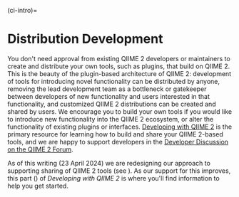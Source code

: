 (ci-intro)=
# Distribution Development

You don't need approval from existing QIIME 2 developers or maintainers to create and distribute your own tools, such as plugins, that build on QIIME 2.
This is the beauty of the plugin-based architecture of QIIME 2: development of tools for introducing novel functionality can be distributed by anyone, removing the lead development team as a bottleneck or gatekeeper between developers of new functionality and users interested in that functionality, and customized QIIME 2 distributions can be created and shared by users.
We encourage you to build your own tools if you would like to introduce new functionality into the QIIME 2 ecosystem, or alter the functionality of existing plugins or interfaces.
[Developing with QIIME 2](https://develop.qiime2.org/) is the primary resource for learning how to build and share your QIIME 2-based tools, and we are happy to support developers in the [Developer Discussion on the QIIME 2 Forum](https://forum.qiime2.org/c/dev-discussion).

As of this writing (23 April 2024) we are redesigning our approach to supporting sharing of QIIME 2 tools (see [](ci-how-to-publicize)).
As our support for this improves, this part ([](ci-intro)) of *Developing with QIIME 2* is where you'll find information to help you get started.

```{tableofcontents}
```